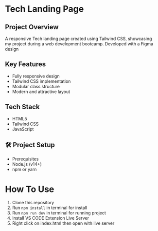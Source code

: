 # Tech Landing Page

## Project Overview

A responsive Tech landing page created using Tailwind CSS, showcasing my project during a web development bootcamp. Developed with a Figma design

## Key Features

- Fully responsive design
- Tailwind CSS implementation
- Modular class structure
- Modern and attractive layout

## Tech Stack

- HTML5
- Tailwind CSS
- JavaScript

## 🛠️ Project Setup

- Prerequisites
- Node.js (v14+)
- npm or yarn

# How To Use

1. Clone this repository
2. Run `npm install` in terminal for install
3. Run `npm run dev` in terminal for running project
4. Install VS CODE Extension Live Server
5. Right click on index.html then open with live server
